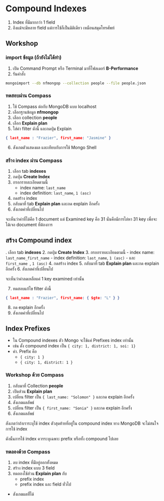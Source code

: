 # Compound Indexes

1. Index ที่มีมากกว่า 1 field
2. ถึงแม้จะมีหลาย field แต่การใช้ก็เป็นมิติเดียว เหมือนสมุดโทรศัพท์


## Workshop 

### import ข้อมูล (ถ้ายังไม่ได้ทำ)

1. เปิด Command Prompt หรือ Terminal มาที่โฟลเดอร​์ **B-Performance**
2. รันคำสั่ง 

```bash
mongoimport --db nfmongop --collection people --file people.json
```

### ทดสอบผ่าน Compass

1. ใช้ Compass ต่อกับ MongoDB แบบ localhost
2. เลือกฐานข้อมูล **nfmongop** 
3. เลือก collection **people**
4. เลือก **Explain plan**
5. ใส่ค่า filter ดังนี้ และกดปุ่ม Explain

```json
{ last_name : "Frazier", first_name: "Jasmine" }
```

6. สังเกตตัวแสดงผล และเทียบกับการใช้ Mongo Shell

### สร้าง index ผ่าน Compass

1. เลือก tab **indexes**
2. กดปุ่ม **Create Index**
3. กรอกรายละเอียดตามนี้
	- index name: `last_name`
	- index definition: `last_name`, `1 (asc)`
4. กดสร้าง index
5. กลับมาที่ tab **Explain plan** และกด explain อีกครั้ง
6. สังเกตค่าที่เปลี่ยนไป

จะเห็นว่าค่าที่ได้คือ 1 document แต่ Examined key คือ 31 นั่นคือมีการไล่หา 31 key เพื่อจะได้เจอ document ที่ต้องการ

## สร้าง Compound index 

. เลือก tab **indexes**
2. กดปุ่ม **Create Index**
3. กรอกรายละเอียดตามนี้
	- index name: `last_name_first_name`
	- index definition: `last_name`, `1 (asc)`
	- และ `first_name `, `1 (asc)`
4. กดสร้าง index
5. กลับมาที่ tab **Explain plan** และกด explain อีกครั้ง
6. สังเกตค่าที่เปลี่ยนไป

จะเห็นว่าค่าลดเหลือแค่ 1 key examined เท่านั้น

7. ทดสอบแก้ไข filter ดังนี้

```json
{ last_name : "Frazier", first_name: { $gte: "L" } }
```

8. กด explain อีกครั้ง
9. สังเกตค่าที่เปลี่ยนไป

## Index Prefixes

- ใน Compound indexes ตัว Mongo จะใช้แค่ Prefixes index เท่านั้น
- เช่น ตั้ง compound index เป็น `{ city: 1, district: 1, soi: 1}`
- ค่า. Prefix คือ 
	- `{ city: 1 }`
	- `{ city: 1, district: 1 }`

### Workshop ด้วย Compass

1. กลับมาที่ Collection **people** 
2. เปิดส่วน **Explain plan** 
3. เปลี่ยน filter เป็น `{ last_name: "Solomon" }` และกด explain อีกครั้ง
4. สังเกตผลลัพธ์
5. เปลี่ยน filter เป็น `{ first_name: "Sonia" }` และกด explain อีกครั้ง
6. สังเกตผลลัพธ์

สังเกตว่าถ้าเราระบุใช้ index ตัวสุดท้ายที่อยู่ใน compound index ทาง MongoDB จะไม่สนใจการใช้ index 

ดังนั้นการใช้ index ควรระบุเฉพาะ prefix หรือทั้ง compound ไปเลย

### ทดลองด้วย Compass

1. ลบ index ที่ม่ีอยู่ออกทั้งหมด
2. สร้าง index แบบ 3 field 
3. ทดลองใช้ส่วน **Explain plan** กับ 
	- prefix index
	- prefix index และ field ทั่วไป
- สังเกตผลท่ี่ได้


    